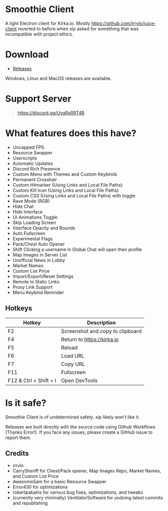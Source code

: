 # Smoothie Client

A light Electron client for Kirka.io. Mostly https://github.com/irrvlo/juice-client reverted to before when xip asked for something that was incompatible with project ethics.

# Download

- [Releases](https://github.com/VentilatorSoftware/smoothie/releases)

Windows, Linux and MacOS releases are available.

# Support Server

> https://discord.gg/UvqRsR9T4B

# What features does this have?

- Uncapped FPS
- Resource Swapper
- Userscripts
- Automatic Updates
- Discord Rich Presence
- Custom Menu with Themes and Custom Keybinds
- Permanent Crosshair
- Custom Hitmarker (Using Links and Local File Paths)
- Custom Kill Icon (Using Links and Local File Paths)
- Custom CSS (Using Links and Local File Paths) with toggle
- Rave Mode (RGB)
- Hide Chat
- Hide Interface
- UI Animations Toggle
- Skip Loading Screen
- Interface Opacity and Bounds
- Auto Fullscreen
- Experimental Flags
- Pack/Chest Auto Opener
- Shift Clicking a username in Global Chat will open their profile
- Map Images in Server List
- Unofficial News in Lobby
- Market Names
- Custom List Price
- Import/Export/Reset Settings
- Remote to Static Links
- Proxy Link Support
- Menu Keybind Reminder

## Hotkeys
| Hotkey | Description |
| ------ | ----------- |
| F2 | Screenshot and copy to clipboard |
| F4 | Return to https://kirka.io |
| F5 | Reload |
| F6 | Load URL |
| F7 | Copy URL |
| F11 | Fullscreen |
| F12 & Ctrl + Shift + I | Open DevTools |


# Is it safe?

Smoothie Client is of undetermined safety. xip likely won't like it.

Releases are built directly with the source code using Github Workflows (Thanks Error!). If you face any issues, please create a GitHub issue to report them.

## Credits

- irrvlo
- CarrySheriff for Chest/Pack opener, Map Images Repo, Market Names, and Custom List Price
- AwesomeSam for a basic Resource Swapper
- Error430 for optimizations
- robertpakalns for various bug fixes, optimizations, and tweaks
- (currently very minimally) VentilatorSoftware for undoing latest commits and republishing
